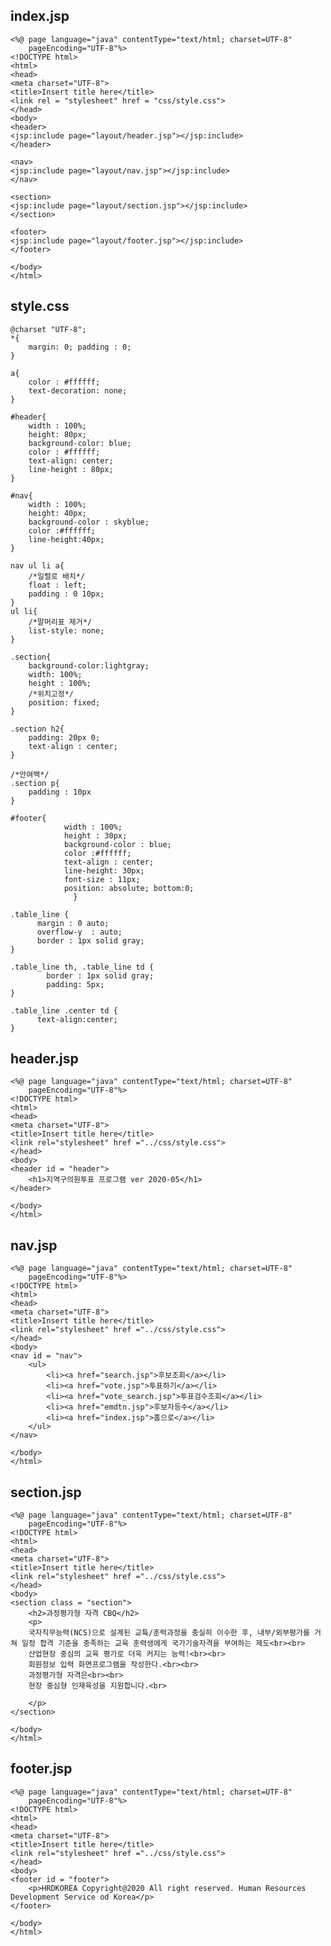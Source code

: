 ## index.jsp

    <%@ page language="java" contentType="text/html; charset=UTF-8"
        pageEncoding="UTF-8"%>
    <!DOCTYPE html>
    <html>
    <head>
    <meta charset="UTF-8">
    <title>Insert title here</title>
    <link rel = "stylesheet" href = "css/style.css">
    </head>
    <body>
    <header>
    <jsp:include page="layout/header.jsp"></jsp:include>
    </header>
    
    <nav>
    <jsp:include page="layout/nav.jsp"></jsp:include>
    </nav>
    
    <section>
    <jsp:include page="layout/section.jsp"></jsp:include>
    </section>
    
    <footer>
    <jsp:include page="layout/footer.jsp"></jsp:include>
    </footer>
    
    </body>
    </html>


## style.css

    @charset "UTF-8";
    *{
    	margin: 0; padding : 0;
    }
    
    a{
    	color : #ffffff;
    	text-decoration: none;
    }
    
    #header{
    	width : 100%;
    	height: 80px;
    	background-color: blue;
    	color : #ffffff;
    	text-align: center;
    	line-height : 80px;	
    }
    
    #nav{
    	width : 100%;
    	height: 40px;
    	background-color : skyblue;
    	color :#ffffff;
    	line-height:40px; 
    }
    
    nav ul li a{
    	/*일렬로 배치*/
    	float : left;
    	padding : 0 10px;
    }
    ul li{
    	/*말머리표 제거*/
    	list-style: none;
    }
    
    .section{
    	background-color:lightgray;
    	width: 100%;
    	height : 100%;
    	/*위치고정*/
    	position: fixed;
    }
    
    .section h2{
    	padding: 20px 0;
    	text-align : center;
    }
    
    /*안여백*/
    .section p{
    	padding : 10px
    }
    
    #footer{
    			width : 100%;
    			height : 30px;
    			background-color : blue;
    			color :#ffffff;
    			text-align : center;
    			line-height: 30px;	
    			font-size : 11px;
    			position: absolute; bottom:0;
    			  }
    			  
    .table_line {
          margin : 0 auto;
          overflow-y  : auto;
          border : 1px solid gray;
    }
    
    .table_line th, .table_line td {
            border : 1px solid gray;
            padding: 5px;
    } 
    
    .table_line .center td {
          text-align:center;
    }

## header.jsp

    <%@ page language="java" contentType="text/html; charset=UTF-8"
        pageEncoding="UTF-8"%>
    <!DOCTYPE html>
    <html>
    <head>
    <meta charset="UTF-8">
    <title>Insert title here</title>
    <link rel="stylesheet" href ="../css/style.css">
    </head>
    <body>
    <header id = "header">
    	<h1>지역구의원투표 프로그램 ver 2020-05</h1>
    </header>
    
    </body>
    </html>

## nav.jsp

    <%@ page language="java" contentType="text/html; charset=UTF-8"
        pageEncoding="UTF-8"%>
    <!DOCTYPE html>
    <html>
    <head>
    <meta charset="UTF-8">
    <title>Insert title here</title>
    <link rel="stylesheet" href ="../css/style.css">
    </head>
    <body>
    <nav id = "nav">
    	<ul>
    		<li><a href="search.jsp">후보조회</a></li>
    		<li><a href="vote.jsp">투표하기</a></li>
    		<li><a href="vote_search.jsp">투표검수조회</a></li>
    		<li><a href="emdtn.jsp">후보자등수</a></li>
    		<li><a href="index.jsp">홈으로</a></li>
    	</ul>
    </nav>
    
    </body>
    </html>    

## section.jsp

    <%@ page language="java" contentType="text/html; charset=UTF-8"
        pageEncoding="UTF-8"%>
    <!DOCTYPE html>
    <html>
    <head>
    <meta charset="UTF-8">
    <title>Insert title here</title>
    <link rel="stylesheet" href ="../css/style.css">
    </head>
    <body>
    <section class = "section">
    	<h2>과정평가형 자격 CBQ</h2>
    	<p>
    	국자직무능력(NCS)으로 설계된 교튝/훈력과정을 충실히 이수한 후, 내부/외부평가를 거쳐 일정 합격 기준을 충족하는 교육 훈력생에게 국가기술자격을 부여하는 제도<br><br>
    	산업현장 중심의 교육 평가로 더욱 커지는 능력!<br><br>
    	회원정보 입력 화면프로그램을 작성한다.<br><br>
    	과정평가형 자격은<br><br>
    	현장 중심형 인재육성을 지원합니다.<br>
    	
    	</p>
    </section>
    
    </body>
    </html>

## footer.jsp

    <%@ page language="java" contentType="text/html; charset=UTF-8"
        pageEncoding="UTF-8"%>
    <!DOCTYPE html>
    <html>
    <head>
    <meta charset="UTF-8">
    <title>Insert title here</title>
    <link rel="stylesheet" href ="../css/style.css">
    </head>
    <body>
    <footer id = "footer">
    	<p>HRDKOREA Copyright@2020 All right reserved. Human Resources Development Service od Korea</p>
    </footer>
    
    </body>
    </html>
    
